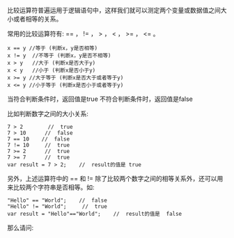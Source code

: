 比较运算符普遍运用于逻辑语句中，这样我们就可以测定两个变量或数据值之间大小或者相等的关系。

常用的比较运算符有: == ， != ， > ， < ， >= ， <= 。

    x == y //等于 (判断x，y是否相等)
    x != y  //不等于 (判断x，y是否不相等)
    x > y   //大于 (判断x是否大于y)
    x < y   //小于 (判断x是否小于y)
    x >= y //大于等于 (判断x是否大于或者等于y)
    x <= y //小于等于 (判断x是否小于或者等于y)

当符合判断条件时，返回值是true
不符合判断条件时，返回值是false

比如判断数字之间的大小关系:

    7 > 2        //  true
    7 > 10      //  false
    7 == 10    //  false
    7 != 10     //  true
    7 >= 2      //  true
    7 >= 7      //  true
    var result = 7 > 2;    //  result的值是 true

另外，上述运算符中的 == 和 != 除了比较两个数字之间的相等关系外，还可以用来比较两个字符串是否相等。如:

    "Hello" == "World";    //  false
    "Hello" != "World";     //  true
    var result = "Hello"=="World";    //  result的值是  false

那么请问: